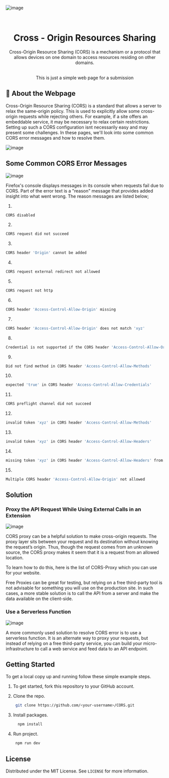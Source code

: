 <!-- PROJECT LOGO -->
![image](https://github.com/VedanshArun/CORS/assets/41267558/6d8c91fd-9d90-4f2d-a06e-970333693d8a)


<br />
<p align="center">
  <h1 align="center">Cross - Origin Resources Sharing</h1>

  <p align="center">
    Cross-Origin Resource Sharing (CORS) is a mechanism or a protocol that allows devices on one domain to access resources residing on other domains. 
    <br />
    <br />
  </p>
  <p align = "center"> This is just a simple web page for a submission</p>
</p>

## 📝 About the Webpage

Cross-Origin Resource Sharing (CORS) is a standard that allows a server to relax the same-origin policy. This is used to explicitly allow some cross-origin requests while rejecting others. For example, if a site offers an embeddable service, it may be necessary to relax certain restrictions. Setting up such a CORS configuration isnt necessarily easy and may present some challenges. In these pages, we'll look into some common CORS error messages and how to resolve them.

![image](https://github.com/VedanshArun/CORS/assets/41267558/5df7fc4c-a0ab-4429-8eba-2e1b84f4c3fe)


## Some Common CORS Error Messages

![image](https://github.com/VedanshArun/CORS/assets/41267558/272deb5d-d381-47ef-8df5-d256fb51321d)


Firefox's console displays messages in its console when requests fail due to CORS. Part of the error text is a "reason" message that provides added insight into what went wrong. The reason messages are listed below;

1. 
```sh
CORS disabled
```
2.
```sh
CORS request did not succeed
```
3.
```sh
CORS header 'Origin' cannot be added
```
4.
```sh
CORS request external redirect not allowed
```
5.
```sh
CORS request not http
```
6.
```sh
CORS header 'Access-Control-Allow-Origin' missing
```
7.
```sh
CORS header 'Access-Control-Allow-Origin' does not match 'xyz'
```
8.
```sh
Credential is not supported if the CORS header 'Access-Control-Allow-Origin' is '*'
```
9.
```sh
Did not find method in CORS header 'Access-Control-Allow-Methods'
```
10.
```sh
expected 'true' in CORS header 'Access-Control-Allow-Credentials'
```
11.
```sh
CORS preflight channel did not succeed
```
12.
```sh
invalid token 'xyz' in CORS header 'Access-Control-Allow-Methods'
```
13.
```sh
invalid token 'xyz' in CORS header 'Access-Control-Allow-Headers'
```
14.
```sh
missing token 'xyz' in CORS header 'Access-Control-Allow-Headers' from CORS preflight channel
```
15.
```sh
Multiple CORS header 'Access-Control-Allow-Origin' not allowed
```

## Solution

### Proxy the API Request While Using External Calls in an Extension

![image](https://github.com/VedanshArun/CORS/assets/41267558/9a8e1b7f-ade2-4138-95de-900993bd1a38)


CORS proxy can be a helpful solution to make cross-origin requests. The proxy layer sits between your request and its destination without knowing the request’s origin. Thus, though the request comes from an unknown source, the CORS proxy makes it seem that it is a request from an allowed location.

To learn how to do this, here is the list of CORS-Proxy which you can use for your website.

Free Proxies can be great for testing, but relying on a free third-party tool is not advisable for something you will use on the production site. In such cases, a more stable solution is to call the API from a server and make the data available on the client-side.

### Use a Serverless Function

![image](https://github.com/VedanshArun/CORS/assets/41267558/7da3c86b-70e9-4c6e-a532-d17754263979)


A more commonly used solution to resolve CORS error is to use a serverless function. It is an alternate way to proxy your requests, but instead of relying on a free third-party service, you can build your micro-infrastructure to call a web service and feed data to an API endpoint.


<!-- GETTING STARTED -->

## Getting Started

To get a local copy up and running follow these simple example steps.


1. To get started, fork this repository to your GitHub account.

2. Clone the repo.
    ```sh
     git clone https://github.com/<your-username>/CORS.git
    ```
3. Install packages.
    ```sh
      npm install
    ```
4. Run project.
    ```sh
     npm run dev
    ```


<!-- LICENSE -->

## License

Distributed under the MIT License. See `LICENSE` for more information.
